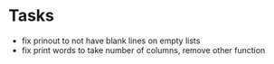# Tasks
- fix prinout to not have blank lines on empty lists
- fix print words to take number of columns, remove other function
